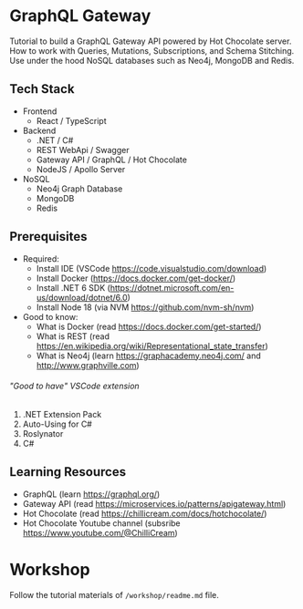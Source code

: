 # GraphQL Gateway

Tutorial to build a GraphQL Gateway API powered by Hot Chocolate server. How to work with Queries, Mutations, Subscriptions, and Schema Stitching. Use under the hood NoSQL databases such as Neo4j, MongoDB and Redis.

## Tech Stack

- Frontend
  - React / TypeScript
- Backend
  - .NET / C#
  - REST WebApi / Swagger
  - Gateway API / GraphQL / Hot Chocolate
  - NodeJS / Apollo Server
- NoSQL
  - Neo4j Graph Database
  - MongoDB
  - Redis

## Prerequisites

- Required:
  - Install IDE (VSCode https://code.visualstudio.com/download)
  - Install Docker (https://docs.docker.com/get-docker/)
  - Install .NET 6 SDK (https://dotnet.microsoft.com/en-us/download/dotnet/6.0)
  - Install Node 18 (via NVM https://github.com/nvm-sh/nvm)
- Good to know:
  - What is Docker (read https://docs.docker.com/get-started/)
  - What is REST (read https://en.wikipedia.org/wiki/Representational_state_transfer)
  - What is Neo4j (learn https://graphacademy.neo4j.com/ and http://www.graphville.com)

###### "Good to have" VSCode extension

1. .NET Extension Pack
2. Auto-Using for C#
3. Roslynator
4. C#

## Learning Resources

- GraphQL (learn https://graphql.org/)
- Gateway API (read https://microservices.io/patterns/apigateway.html)
- Hot Chocolate (read https://chillicream.com/docs/hotchocolate/)
- Hot Chocolate Youtube channel (subsribe https://www.youtube.com/@ChilliCream)

# Workshop

Follow the tutorial materials of `/workshop/readme.md` file.
